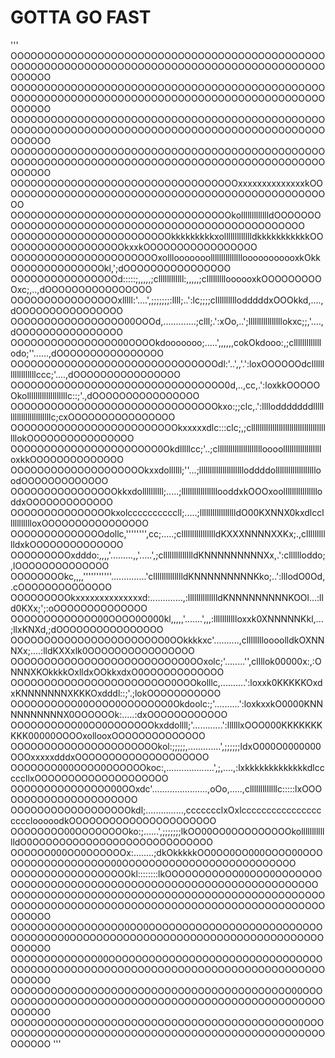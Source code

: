 # GOTTA GO FAST
'''
OOOOOOOOOOOOOOOOOOOOOOOOOOOOOOOOOOOOOOOOOOOOOOOOOOOOOOOOOOOOOOOOOOOOOOOOOOOOOOOOOOOOOOOOOOOOOOOOOOOO
OOOOOOOOOOOOOOOOOOOOOOOOOOOOOOOOOOOOOOOOOOOOOOOOOOOOOOOOOOOOOOOOOOOOOOOOOOOOOOOOOOOOOOOOOOOOOOOOOOOO
OOOOOOOOOOOOOOOOOOOOOOOOOOOOOOOOOOOOOOOOOOOOOOOOOOOOOOOOOOOOOOOOOOOOOOOOOOOOOOOOOOOOOOOOOOOOOOOOOOOO
OOOOOOOOOOOOOOOOOOOOOOOOOOOOOOOOOOOOOOOOOOOOOOOOOOOOOOOOOOOOOOOOOOOOOOOOOOOOOOOOOOOOOOOOOOOOOOOOOOOO
OOOOOOOOOOOOOOOOOOOOOOOOOOOOOOOOOOxxxxxxxxxxxxxxkOOOOOOOOOOOOOOOOOOOOOOOOOOOOOOOOOOOOOOOOOOOOOOOOOOO
OOOOOOOOOOOOOOOOOOOOOOOOOOOOOOOOOkollllllllllllldOOOOOOOOOOOOOOOOOOOOOOOOOOOOOOOOOOOOOOOOOOOOOOOOOOO
OOOOOOOOOOOOOOOOOOOOOOOOkkkkkkkkkxollllllllllllldkkkkkkkkkkkOOOOOOOOOOOOOOOOOOOkxxkOOOOOOOOOOOOOOOOO
OOOOOOOOOOOOOOOOOOOOOOxolllooooooolllllllllllllllooooooooooxkOkkOOOOOOOOOOOOOOkl,';dOOOOOOOOOOOOOOOO
OOOOOOOOOOOOOOOOd:::::;,,,,,;cllllllllllll:,,,,,;cllllllllloooooxkOOOOOOOOOOxc;,..,dOOOOOOOOOOOOOOOO
OOOOOOOOOOOOOOOOxlllll:'....',;;;;;;;:llll;..':lc;;;;cllllllllllodddddxOOOkkd,....,dOOOOOOOOOOOOOOOO
OOOOOOOOOOOOOOOOO00OOOd,.............;clll;.':xOo,..';llllllllllllllllokxc;;,'....,dOOOOOOOOOOOOOOOO
OOOOOOOOOOOOOOOO00OOOOkdooooooo;.....',,,,,,cokOkdooo:,;clllllllllllllodo;''......,dOOOOOOOOOOOOOOOO
OOOOOOOOOOOOOOOOOOOOOOOOOOOOOOOdl:'..',,'.':loxOOOOOOdcllllllllllllllllllccc;'....,dOOOOOOOOOOOOOOOO
OOOOOOOOOOOOOOOOOOOOOOOOOOOOOOOO0d,..,cc,.':loxkkOOOOOOkolllllllllllllllllllc::;'.,dOOOOOOOOOOOOOOOO
OOOOOOOOOOOOOOOOOOOOOOOOOOOOOOOkxo:;;clc,.':llllodddddddllllllllllllllllllllllllc;cxOOOOOOOOOOOOOOOO
OOOOOOOOOOOOOOOOOOOOOOOOOkxxxxxdlc:::clc;,;cllllllllllllllllllllllllllllllllllllllokOOOOOOOOOOOOOOOO
OOOOOOOOOOOOOOOOOOOOOO0Okdlllllcc;'..;cllllllllllllllllllllloooolllllllllllllllllloxkkOOOOOOOOOOOOOO
OOOOOOOOOOOOOOOOOOOOkxxdollllll;''...;llllllllllllllllllllloddddollllllllllllllllllloodOOOOOOOOOOOOO
OOOOOOOOOOOOOOOOkkxdollllllllll;.....;lllllllllllllllllooddxkOOOxoolllllllllllllllloddxOOOOOOOOOOOOO
OOOOOOOOOOOOOOOkxolccccccccccll;.....;llllllllllllllllldO00KXNNX0kxdlccllllllllllloxOOOOOOOOOOOOOOOO
OOOOOOOOOOOOOOdollc,'''''''',cc;.....;clllllllllllllllldKXXXNNNNXXKx;.,cllllllllllldxkOOOOOOOOOOOOOO
OOOOOOOOOxdddo:,,,,'.........,,'.....',;clllllllllllllldKNNNNNNNNNXx,.':clllllloddo;,lOOOOOOOOOOOOOO
OOOOOOOOkc,,,,'''''''''''..............'clllllllllllllldKNNNNNNNNNKko;..':lllodO0Od,.cOOOOOOOOOOOOOO
OOOOOOOOOkxxxxxxxxxxxxxxd:.............,:lllllllllllllldKNNNNNNNNNKOOl...:lld0KXx;';:oOOOOOOOOOOOOOO
OOOOOOOOOOOOO00OOOO0O000kl,,,,,'.......',,,:llllllllllloxxk0XNNNNNKkl,...;llxKNXd,;dOOOOOOOOOOOOOOOO
OOOOOOOOOOOOOOOOOOOOOOO0OOkkkkxc'..........,clllllllloooolldkOXNNNXx;....:lldKXXxlk0OOOOOOOOOOOOOOOO
OOOOOOOOOOOOOOOOOOOOOOOOOO0OOxolc;'........'',cllllok00000x:,:ONNNXKOkkkkOxlldxOOkkxdxO0OOOOOOOOOOOO
OOOOOOOOOOOOOOOOOOOOOOOO0OOOkolllc,..........':loxxk0KKKKKOxdxKNNNNNNNXKKKOxdddl::;'.;lokOOOOOOOOOOO
OOOOOOOOOO00OOOO0OOOOOOO0Okdoolc:;'..........':loxkxxkO0000KNNNNNNNNNNX0OOOOOOk:.....:dxOOOOOOOOOOOO
OOOOOOOOOO00OO0OOOOOOOkxddollll;'............':llllllxOOO000KKKKKKKKKK00000OOOOxollooxOOOOOOOOOOOOOO
OOOOOOOOOOOOOOOOOOOOOOkol:;;;;;,.............',;;;;;;ldxO000O0000000OOOxxxxxdddxOOOOOOOOOOOOOOOOOOOO
OOOOOOO000OOOO0OOOOOOkoc:,...................',;,....,:lxkkkkkkkkkkkkkdlcccccllxOOOOOOOOOOOOOOOOOOOO
OOOOOOOOOOOOOOO00OOxdc'......................,oOo,.....,clllllllllllllc:::::lxOOOOOOOOOOOOOOOOOOOOOO
OOOOOOOOOOOOOOOOOOkdl;...............,ccccccclxOxlcccccccccccccccccccclooooodkOOOOOOOOOOOOOOOOOOOOOO
OOOOOOOO00OOOOOOOOko:;......',;;;;;;;lkOO00OO0OOOOOOOOOkollllllllllllldO0OOOOOOOOOOOOOOOOOOOOOOOOOOO
OOOOOO000OO0OOOOOOx:........;dkOkkkkkOO0OO0OO000OOOO00OOOOOOOOOOOOOOOOOO00OOOOOOOOOOOOOOOOOOOOOOOOOO
OOOOOOOOOOOOOOOOOOkl::::::::lkOOOOOOOOOOO00OOO0OOOOOOOOOOOOOOOOOOOOOOOOOOOOOOOOOOOOOOOOOOOOOOOOOOOOO
OOOOOOOOOOOOOOOOOOOOOOOOOOOOOOOOOOOOOOOOOOOOOOOOOOOOOOOOOOOOOOOOOOOOOOOOOOOOOOOOOOOOOOOOOOOOOOOOOOOO
OOOOOOOOOOOOOOOOO0OO0OOOOOOOOOOOOOOOOOOOOOOOOOOOOOOOOOO0OOOOOOOOOOOOOOOOOOOOOOOOOOOOOOOOOOOOOOOOOOOO
OOOOOOOOOOOOO00OOOOOOOOOOOOOOOOOOOOOOOOOOOOOOOOOOOOOOOOOOOOOOOOOOOOOOOOOOOOOOOOOOOOOOOOOOOOOOOOOOOOO
OOOOOOOOOOOOOOOOOOOOOOOOOOOOOOOOOOOOOOOOOO00OOOOOOOOOOOOOOOOOOOOOOOOOOOOOOOOOOOOOOOOOOOOOOOOOOOOOOOO
OOOOOOOOOOOOOOOOOOOOOOOOOOOOOOOOOOOOOOOOOOO0OOOOOOOOOOOOOOOOOOOOOOOOOOOOOOOOOOOOOOOOOOOOOOOOOOOOOOOO
'''